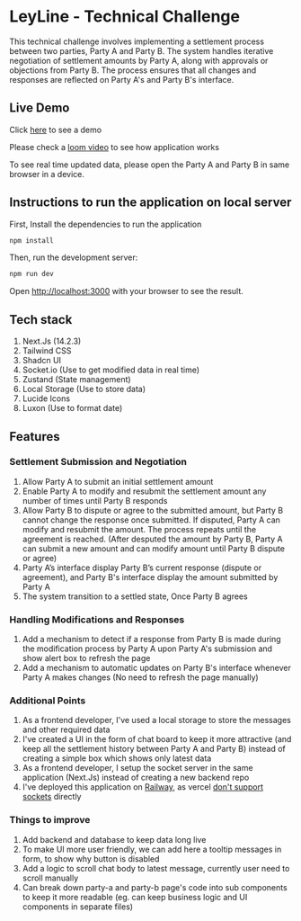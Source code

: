 # LeyLine - Technical Challenge

This technical challenge involves implementing a settlement process between two parties, Party A and Party B. The system handles iterative negotiation of settlement amounts by Party A, along with approvals or objections from Party B. The process ensures that all changes and responses are reflected on Party A's and Party B's interface.

## Live Demo

Click [here](https://leyline-technical-challenge-production.up.railway.app/) to see a demo

Please check a [loom video](https://www.loom.com/share/22d03f2b39284eeab8c76c2d13b3b6f6?sid=77cc9ff4-01d2-46b7-aa2c-73aa4ba5443e) to see how application works

To see real time updated data, please open the Party A and Party B in same browser in a device.

## Instructions to run the application on local server

First, Install the dependencies to run the application

```bash
npm install
```

Then, run the development server:

```bash
npm run dev
```

Open [http://localhost:3000](http://localhost:3000) with your browser to see the result.

## Tech stack 

1. Next.Js (14.2.3)
2. Tailwind CSS
3. Shadcn UI
4. Socket.io (Use to get modified data in real time)
5. Zustand (State management)
6. Local Storage (Use to store data)
7. Lucide Icons
8. Luxon (Use to format date)


## Features

###  Settlement Submission and Negotiation

1. Allow Party A to submit an initial settlement amount
2. Enable Party A to modify and resubmit the settlement amount any number of times until Party B responds
3. Allow Party B to dispute or agree to the submitted amount, but Party B cannot change the response once submitted. If disputed, Party A can modify and resubmit the amount. The process repeats until the agreement is reached. (After desputed the amount by Party B, Party A can submit a new amount and can modify amount until Party B dispute or agree)
4. Party A’s interface display Party B’s current response (dispute or agreement), and Party B's interface display the amount submitted by Party A
5. The system transition to a settled state, Once Party B agrees

### Handling Modifications and Responses

1. Add a mechanism to detect if a response from Party B is made during the modification process by Party A upon Party A's submission and show alert box to refresh the page
2. Add a mechanism to automatic updates on Party B's interface whenever Party A makes changes (No need to refresh the page manually)


### Additional Points

1. As a frontend developer, I've used a local storage to store the messages and other required data
2. I've created a UI in the form of chat board to keep it more attractive (and keep all the settlement history between Party A and Party B) instead of creating a simple box which shows only latest data
3. As a frontend developer, I setup the socket server in the same application (Next.Js) instead of creating a new backend repo
4. I've deployed this application on [Railway](https://railway.app/), as vercel [don't support sockets](https://vercel.com/guides/do-vercel-serverless-functions-support-websocket-connections) directly


### Things to improve

1. Add backend and database to keep data long live
2. To make UI more user friendly, we can add here a tooltip messages in form, to show why button is disabled
3. Add a logic to scroll chat body to latest message, currently user need to scroll manually
4. Can break down party-a and party-b page's code into sub components to keep it more readable (eg. can keep business logic and UI components in separate files)
